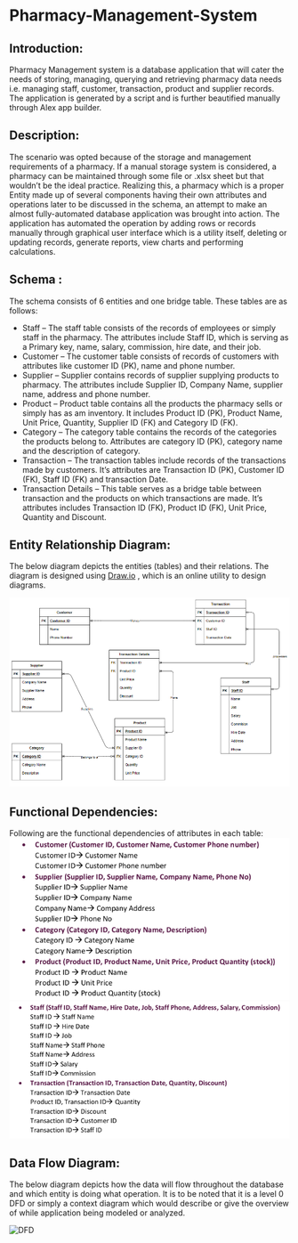 # Pharmacy-Management-System

## Introduction:
Pharmacy Management system is a database application that will cater the needs of storing,
managing, querying and retrieving pharmacy data needs i.e. managing staff, customer,
transaction, product and supplier records. The application is generated by a script and is further
beautified manually through Alex app builder.

## Description:
The scenario was opted because of the storage and management requirements of a pharmacy.
If a manual storage system is considered, a pharmacy can be maintained through some file or
.xlsx sheet but that wouldn’t be the ideal practice. Realizing this, a pharmacy which is a proper
Entity made up of several components having their own attributes and operations later to be
discussed in the schema, an attempt to make an almost fully-automated database application
was brought into action. The application has automated the operation by adding rows or records
manually through graphical user interface which is a utility itself, deleting or updating records,
generate reports, view charts and performing calculations.

## Schema :
The schema consists of 6 entities and one bridge table. These tables are as follows:

* Staff – The staff table consists of the records of employees or simply staff in the pharmacy.
The attributes include Staff ID, which is serving as a Primary key, name, salary,
commission, hire date, and their job.
* Customer – The customer table consists of records of customers with attributes like
customer ID (PK), name and phone number.
* Supplier – Supplier contains records of supplier supplying products to pharmacy. The
attributes include Supplier ID, Company Name, supplier name, address and phone
number.
* Product – Product table contains all the products the pharmacy sells or simply has as am
inventory. It includes Product ID (PK), Product Name, Unit Price, Quantity, Supplier ID (FK)
and Category ID (FK).
* Category – The category table contains the records of the categories the products belong
to. Attributes are category ID (PK), category name and the description of category.
* Transaction – The transaction tables include records of the transactions made by
customers. It’s attributes are Transaction ID (PK), Customer ID (FK), Staff ID (FK) and
transaction Date.
* Transaction Details – This table serves as a bridge table between transaction and the
products on which transactions are made. It’s attributes includes Transaction ID (FK),
Product ID (FK), Unit Price, Quantity and Discount.

## Entity Relationship Diagram:
The below diagram depicts the entities (tables) and their relations. The diagram is designed using
[Draw.io](https://app.diagrams.net/) , which is an online utility to design diagrams.

![ERD](https://github.com/Agha-Muqarib/Pharmacy-Management-System/blob/main/Images/ERD.png)

## Functional Dependencies:
Following are the functional dependencies of attributes in each table:
![FD1](https://github.com/Agha-Muqarib/Pharmacy-Management-System/blob/main/Images/FD1.png)
![FD2](https://github.com/Agha-Muqarib/Pharmacy-Management-System/blob/main/Images/FD2.png)

## Data Flow Diagram:
The below diagram depicts how the data will flow throughout the database and which entity is
doing what operation. It is to be noted that it is a level 0 DFD or simply a context diagram which
would describe or give the overview of while application being modeled or analyzed.

![DFD]()

